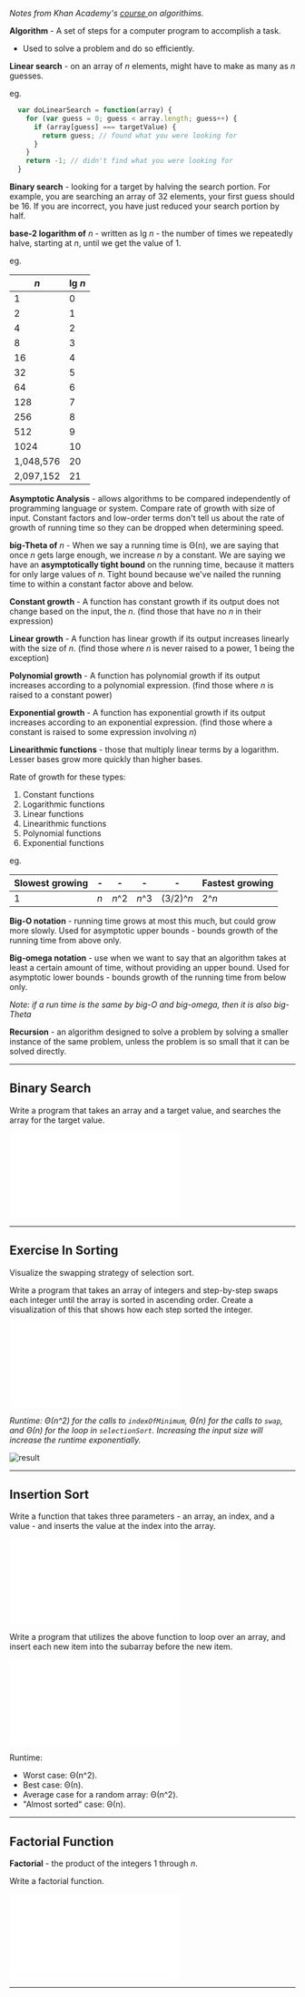 *Notes from Khan Academy's <a href="https://www.khanacademy.org/computing/computer-science/algorithms">course
</a>on algorithims.*

**Algorithm** - A set of steps for a computer program to accomplish a task.

- Used to solve a problem and do so efficiently.

**Linear search** - on an array of *n* elements, might have to make as many as *n* guesses.

eg.

```javascript
  var doLinearSearch = function(array) {
    for (var guess = 0; guess < array.length; guess++) {
      if (array[guess] === targetValue) {
        return guess; // found what you were looking for
      }
    }
    return -1; // didn't find what you were looking for
  }
```

**Binary search** - looking for a target by halving the search portion. For example, you are searching an array of 32 elements, your first guess should be 16. If you are incorrect, you have just reduced your search portion by half.

**base-2 logarithm of** *n* - written as lg *n* - the number of times we repeatedly halve, starting at *n*, until we get the value of 1.

eg.

*n* | lg *n*
--- | ---
1 | 0
2 | 1
4 | 2
8 | 3
16 | 4
32 | 5
64 | 6
128 | 7
256 | 8
512 | 9
1024 | 10
1,048,576 | 20
2,097,152 | 21

**Asymptotic Analysis** - allows algorithms to be compared independently of programming language or system. Compare rate of growth with size of input. Constant factors and low-order terms don't tell us about the rate of growth of running time so they can be dropped when determining speed.

**big-Theta of** *n* - When we say a running time is Θ(n), we are saying that once *n*
gets large enough, we increase *n* by a constant. We are saying we have an **asymptotically
tight bound** on the running time, because it matters for only large values of *n*. Tight bound because we've nailed the running time to within a constant factor above and below.

**Constant growth** - A function has constant growth if its output does not change based on the input, the *n*. (find those that have no *n* in their expression)

**Linear growth** - A function has linear growth if its output increases linearly with the size of *n*. (find those where *n* is never raised to a power, 1 being the exception)

**Polynomial growth** - A function has polynomial growth if its output increases according to a polynomial expression. (find those where *n* is raised to a constant power)

**Exponential growth** - A function has exponential growth if its output increases according to an exponential expression. (find those where a constant is raised to some expression involving *n*)

**Linearithmic functions** - those that multiply linear terms by a logarithm. Lesser bases grow more quickly than higher bases.

Rate of growth for these types:

1. Constant functions
2. Logarithmic functions
3. Linear functions
4. Linearithmic functions
5. Polynomial functions
6. Exponential functions

eg.

Slowest growing | - | - | - | - | Fastest growing
--- | --- | --- | --- | --- | ---
1 | *n* | *n*^2 | *n*^3 | (3/2)^*n* | 2^*n*

**Big-O notation** - running time grows at most this much, but could grow more slowly. Used for asymptotic upper bounds - bounds growth of the running time from above only.

**Big-omega notation** - use when we want to say that an algorithm takes at least a certain amount of time, without providing an upper bound. Used for asymptotic lower bounds - bounds growth of the running time from below only.

*Note: if a run time is the same by big-O and big-omega, then it is also big-Theta*

**Recursion** - an algorithm designed to solve a problem by solving a smaller instance of the same problem, unless the problem is so small that it can be solved directly.

---
## Binary Search

Write a program that takes an array and a target value, and searches the array for the target value.

![Solution](/src/binarySearch.js)

---
## Exercise In Sorting

Visualize the swapping strategy of selection sort.

Write a program that takes an array of integers and step-by-step swaps each integer until the array is sorted in ascending order. Create a visualization of this that shows how each step sorted the integer.

![Solution](/src/selectionSort.js)

*Runtime: Θ(n^2) for the calls to `indexOfMinimum`, Θ(n) for the calls to `swap`, and Θ(n) for the loop in `selectionSort`. Increasing the input size will increase the runtime exponentially.*

![result](/img/sortResult.png)

---
## Insertion Sort

Write a function that takes three parameters - an array, an index, and a value - and inserts the value at the index into the array.

![Solution](/src/insertionSort.js)

Write a program that utilizes the above function to loop over an array, and insert each new item into the subarray before the new item.

![Solution](/src/insertionSortTwo.js)

Runtime:

- Worst case: Θ(n^2).
- Best case: Θ(n).
- Average case for a random array: Θ(n^2).
- "Almost sorted" case: Θ(n).

---

## Factorial Function

**Factorial** - the product of the integers 1 through *n*.

Write a factorial function.

![Solution](/src/factorial.js)

---
